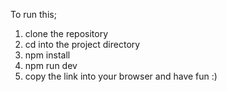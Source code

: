 To run this;

1. clone the repository
2. cd into the project directory
3. npm install
4. npm run dev
5. copy the link into your browser and have fun :)
